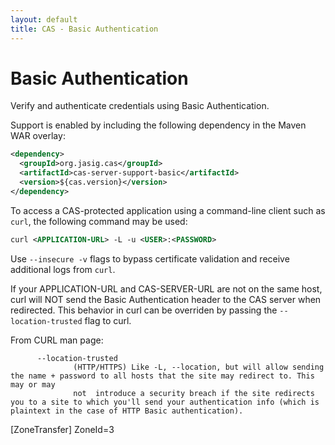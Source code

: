 ```yaml
---
layout: default
title: CAS - Basic Authentication
---
```


# Basic Authentication
Verify and authenticate credentials using Basic Authentication.

Support is enabled by including the following dependency in the Maven WAR overlay:

```xml
<dependency>
  <groupId>org.jasig.cas</groupId>
  <artifactId>cas-server-support-basic</artifactId>
  <version>${cas.version}</version>
</dependency>
```

To access a CAS-protected application using a command-line client such as `curl`, the following command may be used:

```xml
curl <APPLICATION-URL> -L -u <USER>:<PASSWORD>
```

Use `--insecure -v` flags to bypass certificate validation and receive additional logs from `curl`. 

If your APPLICATION-URL and CAS-SERVER-URL are not on the same host, curl will NOT send the Basic Authentication header to the CAS server when redirected. This behavior in curl can be overriden by passing the `--location-trusted` flag to curl.

From CURL man page:
```
      --location-trusted
              (HTTP/HTTPS) Like -L, --location, but will allow sending the name + password to all hosts that the site may redirect to. This may or may
              not  introduce a security breach if the site redirects you to a site to which you'll send your authentication info (which is plaintext in the case of HTTP Basic authentication).
```
[ZoneTransfer]
ZoneId=3

